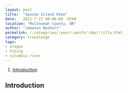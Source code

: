 ```yaml
---
layout: post
title:  "Sauvie Island Hike"
date:   2021-7-17 00:00:00 -0700
location: "Multnomah County, OR"
author: "Jameson Nyeholt"
permalink: /:categories/:year/:month/:day/:title.html
category: travelouge
tags:
- oregon
- hiking
- columbia river
---
```


1. [Introduction]()

## Introduction
